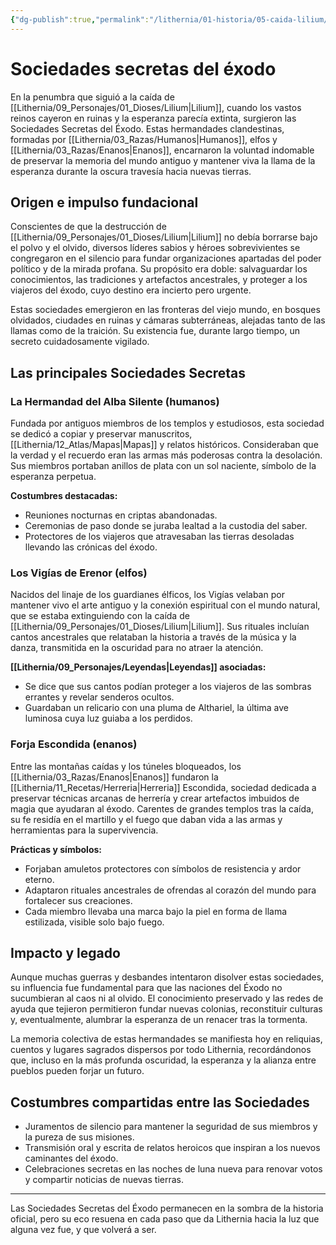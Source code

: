 ```yaml
---
{"dg-publish":true,"permalink":"/lithernia/01-historia/05-caida-lilium/sociedades-secretas-del-exodo/","title":"Sociedades secretas del éxodo","tags":["lithernia","lore","organizacion","sociedades-secretas"]}
---
```


# Sociedades secretas del éxodo

En la penumbra que siguió a la caída de [[Lithernia/09_Personajes/01_Dioses/Lilium\|Lilium]], cuando los vastos reinos cayeron en ruinas y la esperanza parecía extinta, surgieron las Sociedades Secretas del Éxodo. Estas hermandades clandestinas, formadas por [[Lithernia/03_Razas/Humanos\|Humanos]], elfos y [[Lithernia/03_Razas/Enanos\|Enanos]], encarnaron la voluntad indomable de preservar la memoria del mundo antiguo y mantener viva la llama de la esperanza durante la oscura travesía hacia nuevas tierras.

## Origen e impulso fundacional

Conscientes de que la destrucción de [[Lithernia/09_Personajes/01_Dioses/Lilium\|Lilium]] no debía borrarse bajo el polvo y el olvido, diversos líderes sabios y héroes sobrevivientes se congregaron en el silencio para fundar organizaciones apartadas del poder político y de la mirada profana. Su propósito era doble: salvaguardar los conocimientos, las tradiciones y artefactos ancestrales, y proteger a los viajeros del éxodo, cuyo destino era incierto pero urgente.

Estas sociedades emergieron en las fronteras del viejo mundo, en bosques olvidados, ciudades en ruinas y cámaras subterráneas, alejadas tanto de las llamas como de la traición. Su existencia fue, durante largo tiempo, un secreto cuidadosamente vigilado.

## Las principales Sociedades Secretas

### La Hermandad del Alba Silente (humanos)

Fundada por antiguos miembros de los templos y estudiosos, esta sociedad se dedicó a copiar y preservar manuscritos, [[Lithernia/12_Atlas/Mapas\|Mapas]] y relatos históricos. Consideraban que la verdad y el recuerdo eran las armas más poderosas contra la desolación. Sus miembros portaban anillos de plata con un sol naciente, símbolo de la esperanza perpetua.

**Costumbres destacadas:**

- Reuniones nocturnas en criptas abandonadas.
- Ceremonias de paso donde se juraba lealtad a la custodia del saber.
- Protectores de los viajeros que atravesaban las tierras desoladas llevando las crónicas del éxodo.

### Los Vigías de Erenor (elfos)

Nacidos del linaje de los guardianes élficos, los Vigías velaban por mantener vivo el arte antiguo y la conexión espiritual con el mundo natural, que se estaba extinguiendo con la caída de [[Lithernia/09_Personajes/01_Dioses/Lilium\|Lilium]]. Sus rituales incluían cantos ancestrales que relataban la historia a través de la música y la danza, transmitida en la oscuridad para no atraer la atención.

**[[Lithernia/09_Personajes/Leyendas\|Leyendas]] asociadas:**

- Se dice que sus cantos podían proteger a los viajeros de las sombras errantes y revelar senderos ocultos.
- Guardaban un relicario con una pluma de Althariel, la última ave luminosa cuya luz guiaba a los perdidos.

### Forja Escondida (enanos)

Entre las montañas caídas y los túneles bloqueados, los [[Lithernia/03_Razas/Enanos\|Enanos]] fundaron la [[Lithernia/11_Recetas/Herreria\|Herreria]] Escondida, sociedad dedicada a preservar técnicas arcanas de herrería y crear artefactos imbuidos de magia que ayudaran al éxodo. Carentes de grandes templos tras la caída, su fe residía en el martillo y el fuego que daban vida a las armas y herramientas para la supervivencia.

**Prácticas y símbolos:**

- Forjaban amuletos protectores con símbolos de resistencia y ardor eterno.
- Adaptaron rituales ancestrales de ofrendas al corazón del mundo para fortalecer sus creaciones.
- Cada miembro llevaba una marca bajo la piel en forma de llama estilizada, visible solo bajo fuego.

## Impacto y legado

Aunque muchas guerras y desbandes intentaron disolver estas sociedades, su influencia fue fundamental para que las naciones del Éxodo no sucumbieran al caos ni al olvido. El conocimiento preservado y las redes de ayuda que tejieron permitieron fundar nuevas colonias, reconstituir culturas y, eventualmente, alumbrar la esperanza de un renacer tras la tormenta.

La memoria colectiva de estas hermandades se manifiesta hoy en reliquias, cuentos y lugares sagrados dispersos por todo Lithernia, recordándonos que, incluso en la más profunda oscuridad, la esperanza y la alianza entre pueblos pueden forjar un futuro.

## Costumbres compartidas entre las Sociedades

- Juramentos de silencio para mantener la seguridad de sus miembros y la pureza de sus misiones.
- Transmisión oral y escrita de relatos heroicos que inspiran a los nuevos caminantes del éxodo.
- Celebraciones secretas en las noches de luna nueva para renovar votos y compartir noticias de nuevas tierras.

---

Las Sociedades Secretas del Éxodo permanecen en la sombra de la historia oficial, pero su eco resuena en cada paso que da Lithernia hacia la luz que alguna vez fue, y que volverá a ser.